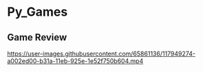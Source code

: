 # Py_Games

## Game Review
https://user-images.githubusercontent.com/65861136/117949274-a002ed00-b31a-11eb-925e-1e52f750b604.mp4
